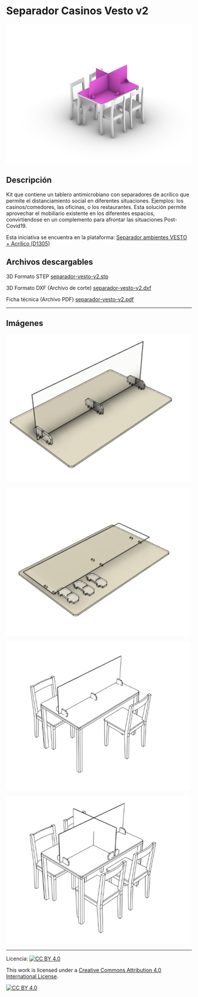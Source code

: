 # Separador Casinos Vesto v2

![Separador Casinos Vesto v2](/separador-vesto-v2/images/separador-vesto-v2-1.jpg)

## Descripción

Kit que contiene un tablero antimicrobiano con separadores de acrílico que permite el distanciamiento social en diferentes situaciones. Ejemplos: los casinos/comedores, las oficinas, o los restaurantes. Esta solución permite aprovechar el mobiliario existente en los diferentes espacios, convirtiendose en un complemento para afrontar las situaciones Post-Covid19.

Esta iniciativa se encuentra en la plataforma:
[Separador ambientes VESTO + Acrílico (D1305)](https://arauco.brightidea.com/D1305)

## Archivos descargables

3D Formato STEP 
[separador-vesto-v2.stp](https://github.com/josemagr95/covid-innovarauco/raw/master/separador-vesto-v2/cad/step/separador-vesto-v2.stp)

<!-- 3D Formato 3DM (Rhinoceros) 
[separador-vesto-v2.3dm](https://github.com/josemagr95/covid-innovarauco/raw/master/separador-vesto-v2/cad/3dm/separador-vesto-v2.3dm) -->

3D Formato DXF (Archivo de corte) 
[separador-vesto-v2.dxf](https://github.com/josemagr95/covid-innovarauco/raw/master/separador-vesto-v2/cad/dxf/separador-vesto-v2.dxf)

Ficha técnica (Archivo PDF) 
[separador-vesto-v2.pdf](https://github.com/josemagr95/covid-innovarauco/raw/master/separador-vesto-v2/docs/separador-vesto-v2.pdf)  

***

## Imágenes

![Separador Casinos Vesto v2](/separador-vesto-v2/images/separador-vesto-v2-2.jpg)

![Separador Casinos Vesto v2](/separador-vesto-v2/images/separador-vesto-v2-3.jpg)

![Separador Casinos Vesto v2](/separador-vesto-v2/images/separador-vesto-v2-4.jpg)

![Separador Casinos Vesto v2](/separador-vesto-v2/images/separador-vesto-v2-5.jpg)

***

Licencia: [![CC BY 4.0][cc-by-shield]][cc-by]

This work is licensed under a [Creative Commons Attribution 4.0 International
License][cc-by].

[![CC BY 4.0][cc-by-image]][cc-by]

[cc-by]: http://creativecommons.org/licenses/by/4.0/
[cc-by-image]: https://i.creativecommons.org/l/by/4.0/88x31.png
[cc-by-shield]: https://img.shields.io/badge/License-CC%20BY%204.0-lightgrey.svg